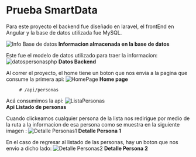 # Prueba SmartData

Para este proyecto el backend fue diseñado en laravel, el frontEnd en Angular y la base de datos utilizada fue MySQL.

                             
![Info Base de datos](https://github.com/Michiiman/SmartDataPage/assets/68972889/02693a7c-ecc8-499a-bedc-750b499a1156)
                                    **Informacion almacenada en la base de datos**

                                    
Este fue el modelo de datos utilizado para traer la informacion:
![datospersonasphp](https://github.com/Michiiman/SmartDataPage/assets/68972889/0176c3e5-2e4d-42c8-a0c8-55f5ebc94604)
                                                 **Datos Backend**



Al correr el proyecto, el home tiene un boton que nos envia a la pagina que consume la primera api:
![HomePage](https://github.com/Michiiman/SmartDataPage/assets/68972889/3c83adc3-0a18-4e45-af41-dc484d785ebd)
                                              **Home page**



 ```
      # /api/personas
 ```

Acá consumimos la api: 
![ListaPersonas](https://github.com/Michiiman/SmartDataPage/assets/68972889/5c5c04da-7f3c-4727-aff3-e2a6f57cb4fd)               
                                      **Api Listado de personas**




Cuando clickeamos cualquier persona de la lista nos redirigue por medio de la ruta a la informacion de esa persona como se muestra en la siguiente imagen :
![Detalle Personas1](https://github.com/Michiiman/SmartDataPage/assets/68972889/f446341c-fbde-4525-babd-2a19bff570d2)
                                          **Detalle Persona 1**



En el caso de regresar al listado de las personas, hay un boton que nos envio a dicho lado:
![Detalle Personas2](https://github.com/Michiiman/SmartDataPage/assets/68972889/f6e09b70-006a-4c03-b30b-54cdcd10a33b)
                                          **Detalle Persona 2**



 


